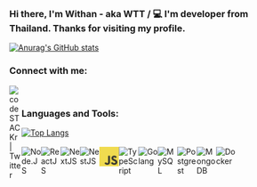 ### Hi there, I'm Withan - aka WTT / 💻 I'm developer from Thailand. Thanks for visiting my profile.


[![Anurag's GitHub stats](https://github-readme-stats.vercel.app/api?username=wtt-kku&show_icons=true&theme=react)](https://github-readme-stats.vercel.app/api?username=wtt-kku&show_icons=true&theme=react)


### Connect with me:

[<img align="left" alt="codeSTACKr | Twitter" width="22px" src="https://cdn.jsdelivr.net/npm/simple-icons@v3/icons/twitter.svg" />][twitter]

<br />

### Languages and Tools:
[![Top Langs](https://github-readme-stats.vercel.app/api/top-langs/?username=wtt-kku&layout=compact)](https://github-readme-stats.vercel.app/api/top-langs/?username=wtt-kku&layout=compact)
<br />
<br />
<img align="left" alt="Node.JS" width="35px" src="https://cdn.worldvectorlogo.com/logos/nodejs-2.svg" />
<img align="left" alt="ReactJS" width="35px" src="https://www.vectorlogo.zone/logos/reactjs/reactjs-icon.svg" />
<img align="left" alt="NextJS" width="35px" src="https://d2nir1j4sou8ez.cloudfront.net/wp-content/uploads/2021/12/nextjs-boilerplate-logo.png" />
<img align="left" alt="NestJS" width="35px" src="https://www.vectorlogo.zone/logos/nestjs/nestjs-icon.svg" />
<img align="left" alt="JavaScript" width="35px" src="https://raw.githubusercontent.com/github/explore/80688e429a7d4ef2fca1e82350fe8e3517d3494d/topics/javascript/javascript.png" />
<img align="left" alt="TypeScript" width="35px" src="https://www.vectorlogo.zone/logos/typescriptlang/typescriptlang-icon.svg" />
<img align="left" alt="Golang" width="35px" src="https://www.vectorlogo.zone/logos/golang/golang-ar21.svg" />
<img align="left" alt="MySQL" width="35px" src="https://cdn.icon-icons.com/icons2/1381/PNG/512/mysqlworkbench_93532.png" />
<img align="left" alt="Postgrest" width="35px" src="https://www.vectorlogo.zone/logos/postgresql/postgresql-icon.svg" />
<img align="left" alt="MongoDB" width="35px" src="https://cdn.icon-icons.com/icons2/2699/PNG/512/mongodb_logo_icon_170943.png" />
<img align="left" alt="Docker" width="35px" src="https://cdn.icon-icons.com/icons2/2407/PNG/512/docker_icon_146192.png" />





<br />



[website]: https://www.wttport.com
[twitter]: https://twitter.com/@WTTCIS
[facebook]: https://www.facebook.com/wttcis

<br />
<br />
